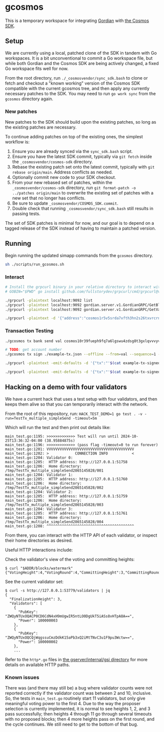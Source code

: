 # gcosmos

This is a temporary workspace for integrating [Gordian](https://github.com/gordian-engine/gordian)
with [the Cosmos SDK](https://github.com/cosmos/cosmos-sdk).

## Setup

We are currently using a local, patched clone of the SDK in tandem with Go workspaces.
It is a bit unconventional to commit a Go workspace file, but while both Gordian and the Cosmos SDK
are being actively changed, a fixed Go workspace fits well for now.

From the root directory, run `./_cosmosvendor/sync_sdk.bash` to clone or fetch and checkout
a "known working" version of the Cosmos SDK compatible with the current gcosmos tree,
and then apply any currently necessary patches to the SDK.
You may need to run `go work sync` from the `gcosmos` directory again.

### New patches

New patches to the SDK should build upon the existing patches,
so long as the existing patches are necessary.

To continue adding patches on top of the existing ones,
the simplest workflow is:

1. Ensure you are already synced via the `sync_sdk.bash` script.
2. Ensure you have the latest SDK commit, typically via `git fetch` inside the `_cosmosvendor/cosmos-sdk` directory.
3. Rebase the existing patch set onto the latest commit, typically with `git rebase origin/main`. Address conflicts as needed.
4. Optionally commit new code to your SDK checkout.
4. From your new rebased set of patches, within the `_cosmosvendor/cosmos-sdk` directory,
   run `git format-patch -o ../patches origin/main` to overwrite the existing set of patches with a new set that no longer has conflicts.
5. Be sure to update `_cosmosvendor/COSMOS_SDK.commit`.
6. Double check that running `_cosmosvendor/sync_sdk.bash` still results in passing tests.

The set of SDK patches is minimal for now, and our goal is to depend on a tagged release of the SDK
instead of having to maintain a patched version.

## Running

Begin running the updated simapp commands from the `gcosmos` directory.

```bash
sh ./scripts/run_gcosmos.sh
```

### Interact
```bash
# Install the grpcurl binary in your relative directory to interact with the GRPC server.
# GOBIN="$PWD" go install github.com/fullstorydev/grpcurl/cmd/grpcurl@v1

./grpcurl -plaintext localhost:9092 list
./grpcurl -plaintext localhost:9092 gordian.server.v1.GordianGRPC/GetBlocksWatermark
./grpcurl -plaintext localhost:9092 gordian.server.v1.GordianGRPC/GetValidators

./grpcurl -plaintext -d '{"address":"cosmos1r5v5srda7xfth3hn2s26txvrcrntldjumt8mhl","denom":"stake"}' localhost:9092 gordian.server.v1.GordianGRPC/QueryAccountBalance
```

### Transaction Testing
```bash
./gcosmos tx bank send val cosmos10r39fueph9fq7a6lgswu4zdsg8t3gxlqvvvyvn 1stake --chain-id=TODO:TEMPORARY_CHAIN_ID --generate-only > example-tx.json

# TODO: get account number
./gcosmos tx sign ./example-tx.json --offline --from=val --sequence=1 --account-number=1 --chain-id=TODO:TEMPORARY_CHAIN_ID --keyring-backend=test > example-tx-signed.json

./grpcurl -plaintext -emit-defaults -d '{"tx":"'$(cat example-tx-signed.json | base64 | tr -d '\n')'"}' localhost:9092 gordian.server.v1.GordianGRPC/SimulateTransaction

./grpcurl -plaintext -emit-defaults -d '{"tx":"'$(cat example-tx-signed.json | base64 | tr -d '\n')'"}' localhost:9092 gordian.server.v1.GordianGRPC/SubmitTransaction
```

## Hacking on a demo with four validators

We have a current hack that uses a test setup with four validators,
and then keeps them alive so that you can temporarily interact with the network.

From the root of this repository, run:
`HACK_TEST_DEMO=1 go test . -v -run=TestTx_multiple_simpleSend -timeout=5m`

Which will run the test and then print out details like:
```
main_test.go:1195: >>>>>>>>>>>>> Test will run until 2024-10-25T13:36:32-04:00 (38.95884875s)
main_test.go:1196: >>>>>>>>>>>>> (pass flag -timeout=0 to run forever)
main_test.go:1201: VVVVVVVVVVVVVVVVVVVVVVVVVVVVVVVVVVVVVVVV
main_test.go:1202: >            CONNECTION INFO           <
main_test.go:1204: Validator 0:
main_test.go:1205: 	HTTP address: http://127.0.0.1:51758
main_test.go:1206: 	Home directory: /tmp/TestTx_multiple_simpleSend2865145828/001
main_test.go:1204: Validator 1:
main_test.go:1205: 	HTTP address: http://127.0.0.1:51760
main_test.go:1206: 	Home directory: /tmp/TestTx_multiple_simpleSend2865145828/002
main_test.go:1204: Validator 2:
main_test.go:1205: 	HTTP address: http://127.0.0.1:51759
main_test.go:1206: 	Home directory: /tmp/TestTx_multiple_simpleSend2865145828/003
main_test.go:1204: Validator 3:
main_test.go:1205: 	HTTP address: http://127.0.0.1:51761
main_test.go:1206: 	Home directory: /tmp/TestTx_multiple_simpleSend2865145828/004
main_test.go:1208: ^^^^^^^^^^^^^^^^^^^^^^^^^^^^^^^^^^^^^^^^
```

From there, you can interact with the HTTP API of each validator, or inspect their home directories as desired.

Useful HTTP interactions include:

Check the validator's view of the voting and committing heights:
```shell
$ curl "$ADDR/blocks/watermark"
{"VotingHeight":4,"VotingRound":4,"CommittingHeight":3,"CommittingRound":0}
```

See the current validator set:
```shell
$ curl -s http://127.0.0.1:53779/validators | jq
{
  "FinalizationHeight": 3,
  "Validators": [
    {
      "PubKey": "ZWQyNTUxOQACP0CD6CdN4xH9mUgwIR5ntLO0DgUkT5iASs8vHTpA8A==",
      "Power": 100000003
    },
    {
      "PubKey": "ZWQyNTUxOQCQjWqgssuCmzDdkK15aPb3xQ2iMtTNvC3u1F9pu3Wctw==",
      "Power": 100000002
    },
    ...
```

Refer to the `http*.go` files in [the gserver/internal/gsi directory](gserver/internal/gsi/) for more details on available HTTP paths.

### Known issues

There was (and there may still be) a bug where validator counts were not reported correctly if the validator count was between 2 and 10, inclusive.
So, the tests in `main_test.go` routinely start 11 validators, but only give meaningful voting power to the first 4.
Due to the way the proposer selection is currently implemented,
it is normal to see heights 1, 2, and 3 pass successfully; then heights 4 through 11 go through several timeouts with no proposed blocks;
then 4 more heights pass on the first round, and the cycle continues.
We still need to get to the bottom of that bug.

